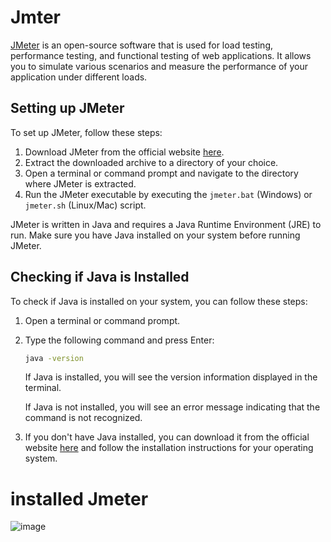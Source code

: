 # Jmter

[JMeter](https://jmeter.apache.org/) is an open-source software that is used for load testing, performance testing, and functional testing of web applications. It allows you to simulate various scenarios and measure the performance of your application under different loads.

## Setting up JMeter

To set up JMeter, follow these steps:

1. Download JMeter from the official website [here](https://jmeter.apache.org/download_jmeter.cgi).
2. Extract the downloaded archive to a directory of your choice.
3. Open a terminal or command prompt and navigate to the directory where JMeter is extracted.
4. Run the JMeter executable by executing the `jmeter.bat` (Windows) or `jmeter.sh` (Linux/Mac) script.

JMeter is written in Java and requires a Java Runtime Environment (JRE) to run. Make sure you have Java installed on your system before running JMeter.

## Checking if Java is Installed

To check if Java is installed on your system, you can follow these steps:

1. Open a terminal or command prompt.
2. Type the following command and press Enter:

    ```bash
    java -version
    ```

    If Java is installed, you will see the version information displayed in the terminal.

    If Java is not installed, you will see an error message indicating that the command is not recognized.

3. If you don't have Java installed, you can download it from the official website [here](https://www.java.com/en/download/) and follow the installation instructions for your operating system.


# installed Jmeter
![image](https://github.com/matiwan3/learning-testing/assets/93386476/478ab2de-e4da-4d0f-819a-ccd00d0130d5)
